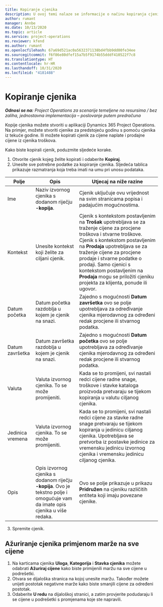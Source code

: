 ```yaml
---
title: Kopiranje cjenika
description: U ovoj temi nalaze se informacije o načinu kopiranja cjenika u aplikaciji Project Operations.
author: rumant
manager: Annbe
ms.date: 10/13/2020
ms.topic: article
ms.service: project-operations
ms.reviewer: kfend
ms.author: rumant
ms.openlocfilehash: 67a69d521ac0a5632371138bd4fbb9dd00fe34ee
ms.sourcegitcommit: f6f86e80dfef15a7b5f9174b55dddf410522f7c8
ms.translationtype: HT
ms.contentlocale: hr-HR
ms.lasthandoff: 10/31/2020
ms.locfileid: "4181488"
---
```

# <a name="copy-price-lists"></a>Kopiranje cjenika

_**Odnosi se na:** Project Operations za scenarije temeljene na resursima / bez zaliha, jednostavna implementacija – poslovanje putem predračuna_

Kopije cjenika možete stvoriti u aplikaciji Dynamics 365 Project Operations. Na primjer, možete stvoriti cjenike za predstojeću godinu s pomoću cjenika iz tekuće godine.  Ili možete kopirati cjenik za cijene naplate i prodajne cijene iz cjenika troškova. 

Kako biste kopirali cjenik, poduzmite sljedeće korake.

1. Otvorite cjenik kojeg želite kopirati i odaberite **Kopiraj**.
2. Unesite sve potrebne podatke za kopiranje cjenika. Sljedeća tablica prikazuje razmatranja koja treba imati na umu pri unosu podataka.

| Polje | Opis | Utjecaj na niže razine |
| --- | --- | --- |
| Ime | Naziv izvornog cjenika s dodanom riječju **-kopija**. | Cjenik uključuje ovu vrijednost na svim stranicama popisa i padajućim mogućnostima. |
| Kontekst | Unesite kontekst koji želite za ciljani cjenik. | Cjenik s kontekstom postavljenim na **Trošak** upotrebljava se za traženje cijene za procjene troškova i stvarne troškove. Cjenik s kontekstom postavljenim na **Prodaja** upotrebljava se za traženje cijene za procjene prodaje i stvarne podatke o prodaji. Samo cjenici s kontekstom postavljenim na **Prodaja** mogu se priložiti cjeniku projekta za klijenta, ponude ili ugovor. |
| Datum početka | Datum početka razdoblja u kojem je cjenik na snazi. | Zajedno s mogućnosti **Datum završetka** ovo se polje upotrebljava za određivanje cjenika mjerodavnog za određeni redak procjene ili stvarnog podatka. |
| Datum završetka | Datum završetka razdoblja u kojem je cjenik na snazi. | Zajedno s mogućnosti **Datum početka** ovo se polje upotrebljava za određivanje cjenika mjerodavnog za određeni redak procjene ili stvarnog podatka. |
| Valuta | Valuta izvornog cjenika. To se može promijeniti. | Kada se to promijeni, svi nastali redci cijene radne snage, troškove i stavke kataloga proizvoda pretvaraju se tijekom kopiranja u valutu ciljanog cjenika. |
| Jedinica vremena | Valuta izvornog cjenika. To se može promijeniti. | Kada se to promijeni, svi nastali redci cijene za stavke radne snage pretvaraju se tijekom kopiranja u jedinicu ciljanog cjenika. Upotrebljava se pretvorba iz postavke jedinice za vremensku jedinicu izvornog cjenika i vremensku jedinicu ciljanog cjenika. |
| Opis | Opis izvornog cjenika s dodanom riječju **-kopija**. Ovo je tekstno polje i omogućuje vam da imate opis cjenika u više redaka. | Ovo se polje prikazuje u prikazu **Pridružen** na cjeniku različitih entiteta koji imaju povezane cjenike. |

3. Spremite cjenik. 

## <a name="update-a-price-list-by-applying-a-mark-up-to-all-the-prices"></a>Ažuriranje cjenika primjenom marže na sve cijene

1. Na karticama cjenika **Uloga**, **Kategorija** i **Stavka cjenika** možete odabrati **Ažuriraj cijene** kako biste primijenili maržu na sve cijene u podrešetki. 
2. Otvara se dijaloška stranica na kojoj unesite maržu. Također možete unijeti postotak negativne marže kako biste smanjili cijene za određeni postotak. 
3. Odaberite **U redu** na dijaloškoj stranici, a zatim provjerite podudaraju li se cijene u podrešetki s promjenama koje ste napravili.
